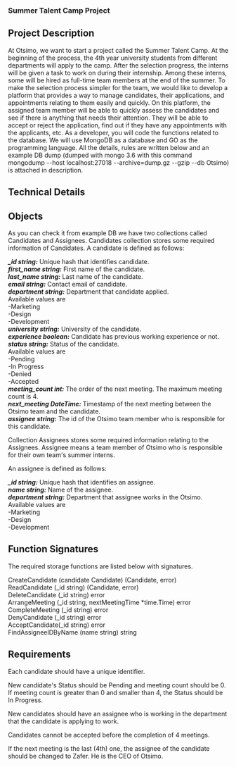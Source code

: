 ### Summer Talent Camp Project

## Project Description
At Otsimo, we want to start a project called the Summer Talent Camp. At the beginning of the process, the 4th year university students from different departments will apply to the camp. After the selection progress, the interns will be given a task to work on during their internship. Among these interns, some will be hired as full-time team members at the end of the summer. To make the selection process simpler for the team, we would like to develop a platform that provides a way to manage candidates, their applications, and appointments relating to them easily and quickly. On this platform, the assigned team member will be able to quickly assess the candidates and see if there is anything that needs their attention. They will be able to accept or reject the application, find out if they have any appointments with the applicants, etc. As a developer, you will code the functions related to the database. We will use MongoDB as a database and GO as the programming language. All the details, rules are written below and an example DB dump (dumped with mongo 3.6 with this command mongodump --host localhost:27018 --archive=dump.gz --gzip --db Otsimo) is attached in description.

## Technical Details

## Objects
As you can check it from example DB we have two collections called Candidates and Assignees.
Candidates collection stores some required information of Candidates.
A candidate is defined as follows:

<i><b>_id string:</b></i> Unique hash that identifies candidate.<br/>
<i><b>first_name string:</b></i> First name of the candidate.<br/>
<i><b>last_name string:</b></i> Last name of the candidate.<br/>
<i><b>email string:</b></i> Contact email of candidate.<br/>
<i><b>department string:</b></i> Department that candidate applied.<br/>
Available values are<br/>
-Marketing<br/>
-Design<br/>
-Development<br/>
<i><b>university string:</b></i> University of the candidate.<br/>
<i><b>experience boolean:</b></i> Candidate has previous working experience or not.<br/>
<i><b>status string:</b></i> Status of the candidate.<br/>
Available values are<br/>
-Pending<br/>
-In Progress<br/>
-Denied<br/>
-Accepted<br/>
<i><b>meeting_count int:</b></i> The order of the next meeting. The maximum meeting count is 4.<br/>
<i><b>next_meeting DateTime:</b></i> Timestamp of the next meeting between the Otsimo team and the candidate.<br/>
<i><b>assignee string:</b></i> The id of the Otsimo team member who is responsible for this candidate.<br/>

Collection Assignees stores some required information relating to the Assignees. Assignee means a team member of Otsimo who is responsible for their own team's summer interns.

An assignee is defined as follows:

<i><b>_id string:</b></i> Unique hash that identifies an assignee.<br/>
<i><b>name string:</b></i> Name of the assignee.<br/>
<i><b>department string:</b></i> Department that assignee works in the Otsimo.<br/>
Available values are<br/>
-Marketing<br/>
-Design<br/>
-Development<br/>

## Function Signatures

The required storage functions are listed below with signatures.

CreateCandidate (candidate Candidate) (Candidate, error)<br/>
ReadCandidate (_id string) (Candidate, error)<br/>
DeleteCandidate (_id string) error<br/>
ArrangeMeeting (_id string, nextMeetingTime *time.Time) error<br/>
CompleteMeeting (_id string) error<br/>
DenyCandidate (_id string) error<br/>
AcceptCandidate(_id string) error<br/>
FindAssigneeIDByName (name string) string

## Requirements

Each candidate should have a unique identifier.

New candidate's Status should be Pending and meeting count should be 0. If meeting count is greater than 0 and smaller than 4, the Status should be In Progress.

New candidates should have an assignee who is working in the department that the candidate is applying to work.

Candidates cannot be accepted before the completion of 4 meetings.

If the next meeting is the last (4th) one, the assignee of the candidate should be changed to Zafer. He is the CEO of Otsimo.
